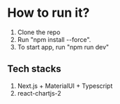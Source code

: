 # How to run it?

1. Clone the repo
2. Run "npm install --force".
3. To start app, run "npm run dev"

## Tech stacks

1. Next.js + MaterialUI + Typescript
2. react-chartjs-2

